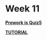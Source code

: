 Week 11 
=========================

**[Prework is Quiz5](../../quizzes/quiz5/README.md)**

**[TUTORIAL](./TUTORIAL.md)**



